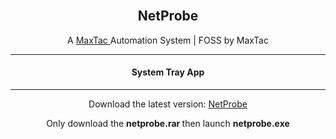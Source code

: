 <br/>
<p align="center">
  <a href="https://github.com/theoneandonlyshadow/MaxTac">
  </a>
  <h2 align="center">NetProbe</h2>
  <p align="center">
    A  <a href="https://github.com/theoneandonlyshadow/maxtac"> MaxTac </a> Automation System | FOSS by MaxTac
    <hr>
   <h4 align="center"> System Tray App </h3>
    <hr>
  </p>
</p>
<p align="center"> Download the latest version: <a href="https://github.com/theoneandonlyshadow/NetProbe/blob/main/netprobe.rar">NetProbe</a> </p>
<p align="center"> Only download the <b> netprobe.rar </b> then launch <b> netprobe.exe </b> </p>
